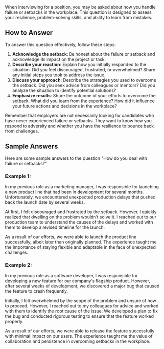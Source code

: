 
When interviewing for a position, you may be asked about how you handle failure or setbacks in the workplace. This question is designed to assess your resilience, problem-solving skills, and ability to learn from mistakes.

How to Answer
-------------

To answer this question effectively, follow these steps:

1. **Acknowledge the setback**: Be honest about the failure or setback and acknowledge its impact on the project or task.
2. **Describe your reaction**: Explain how you initially responded to the situation. Did you feel discouraged, frustrated, or overwhelmed? Share any initial steps you took to address the issue.
3. **Discuss your approach**: Describe the strategies you used to overcome the setback. Did you seek advice from colleagues or mentors? Did you analyze the situation to identify potential solutions?
4. **Emphasize results**: Share the outcome of your efforts to overcome the setback. What did you learn from the experience? How did it influence your future actions and decisions in the workplace?

Remember that employers are not necessarily looking for candidates who have never experienced failure or setbacks. They want to know how you respond to adversity and whether you have the resilience to bounce back from challenges.

Sample Answers
--------------

Here are some sample answers to the question "How do you deal with failure or setbacks?"

### Example 1:

In my previous role as a marketing manager, I was responsible for launching a new product line that had been in development for several months. Unfortunately, we encountered unexpected production delays that pushed back the launch date by several weeks.

At first, I felt discouraged and frustrated by the setback. However, I quickly realized that dwelling on the problem wouldn't solve it. I reached out to our production team to understand the causes of the delays and worked with them to develop a revised timeline for the launch.

As a result of our efforts, we were able to launch the product line successfully, albeit later than originally planned. The experience taught me the importance of staying flexible and adaptable in the face of unexpected challenges.

### Example 2:

In my previous role as a software developer, I was responsible for developing a new feature for our company's flagship product. However, after several weeks of development, we discovered a major bug that caused the feature to crash frequently.

Initially, I felt overwhelmed by the scope of the problem and unsure of how to proceed. However, I reached out to my colleagues for advice and worked with them to identify the root cause of the issue. We developed a plan to fix the bug and conducted rigorous testing to ensure that the feature worked properly.

As a result of our efforts, we were able to release the feature successfully with minimal impact on our users. The experience taught me the value of collaboration and persistence in overcoming setbacks in the workplace.
